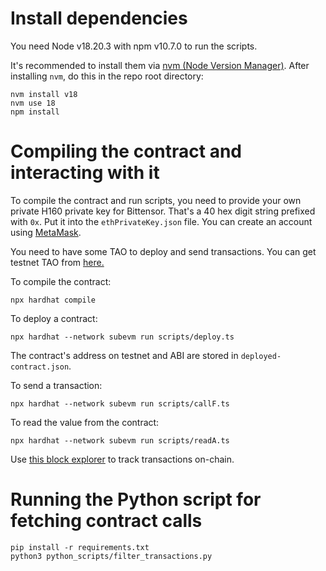 # Install dependencies

You need Node v18.20.3 with npm v10.7.0 to run the scripts.

It's recommended to install them via [nvm (Node Version Manager)](https://github.com/nvm-sh/nvm?tab=readme-ov-file#install--update-script).
After installing `nvm`, do this in the repo root directory:
```
nvm install v18
nvm use 18
npm install
```

# Compiling the contract and interacting with it
To compile the contract and run scripts, you need to provide your own private H160 private key for Bittensor. That's a 40 hex digit string prefixed with `0x`. Put it into the `ethPrivateKey.json` file. You can create an account using [MetaMask](https://docs.bittensor.com/evm-tutorials/evm-testnet-with-metamask-wallet).

You need to have some TAO to deploy and send transactions. You can get testnet TAO from [here.](https://evm-testnet.dev.opentensor.ai/faucet)

To compile the contract:

```npx hardhat compile```

To deploy a contract:

```npx hardhat --network subevm run scripts/deploy.ts```

The contract's address on testnet and ABI are stored in `deployed-contract.json`.

To send a transaction:

```npx hardhat --network subevm run scripts/callF.ts```

To read the value from the contract:

```npx hardhat --network subevm run scripts/readA.ts```

Use [this block explorer](https://evm-testscan.dev.opentensor.ai) to track transactions on-chain.

# Running the Python script for fetching contract calls
```
pip install -r requirements.txt
python3 python_scripts/filter_transactions.py
```
